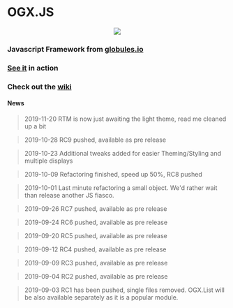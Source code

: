 # OGX.JS

<p align="center"><img src="https://drive.google.com/uc?id=1NYWktWlilxIxjvXs65iYGsrLMGkW44di" style="display:inline-block; margin:auto;"/></p>

### Javascript Framework from [globules.io](http://globules.io)

### [See it](https://globules.io/framework) in action

### Check out the [wiki](https://github.com/globules-io/OGX.JS/wiki)

#### News
>2019-11-20
>RTM is now just awaiting the light theme, read me cleaned up a bit

>2019-10-28
>RC9 pushed, available as pre release

>2019-10-23
>Additional tweaks added for easier Theming/Styling and multiple displays

>2019-10-09
>Refactoring finished, speed up 50%, RC8 pushed

>2019-10-01
>Last minute refactoring a small object. We'd rather wait than release another JS fiasco.

>2019-09-26
>RC7 pushed, available as pre release

>2019-09-24
>RC6 pushed, available as pre release

>2019-09-20
>RC5 pushed, available as pre release

>2019-09-12
>RC4 pushed, available as pre release

>2019-09-09
>RC3 pushed, available as pre release

>2019-09-04
>RC2 pushed, available as pre release

>2019-09-03
>RC1 has been pushed, single files removed. OGX.List will be also available separately as it is a popular module.

